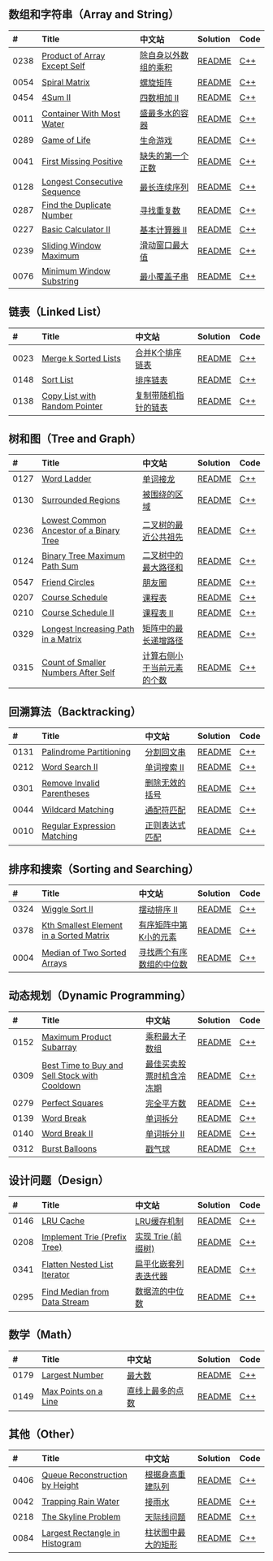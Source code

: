 ## 数组和字符串（Array and String）

|#|Title|中文站|Solution|Code|
|:-|:-|:-|:-|:-|
|0238|[Product of Array Except Self](https://leetcode.com/problems/product-of-array-except-self)|[除自身以外数组的乘积](https://leetcode-cn.com/problems/product-of-array-except-self)|[README](https://github.com/downdemo/LeetCode-Solutions-in-Cpp17/blob/master/docs/0238.md)|[C++](https://github.com/downdemo/LeetCode-Solutions-in-Cpp17/blob/master/src/0238.cpp)|
|0054|[Spiral Matrix](https://leetcode.com/problems/spiral-matrix)|[螺旋矩阵](https://leetcode-cn.com/problems/spiral-matrix)|[README](https://github.com/downdemo/LeetCode-Solutions-in-Cpp17/blob/master/docs/0054.md)|[C++](https://github.com/downdemo/LeetCode-Solutions-in-Cpp17/blob/master/src/0054.cpp)|
|0454|[4Sum II](https://leetcode.com/problems/4sum-ii)|[四数相加 II](https://leetcode-cn.com/problems/4sum-ii)|[README](https://github.com/downdemo/LeetCode-Solutions-in-Cpp17/blob/master/docs/0454.md)|[C++](https://github.com/downdemo/LeetCode-Solutions-in-Cpp17/blob/master/src/0454.cpp)|
|0011|[Container With Most Water](https://leetcode.com/problems/container-with-most-water)|[盛最多水的容器](https://leetcode-cn.com/problems/container-with-most-water)|[README](https://github.com/downdemo/LeetCode-Solutions-in-Cpp17/blob/master/docs/0011.md)|[C++](https://github.com/downdemo/LeetCode-Solutions-in-Cpp17/blob/master/src/0011.cpp)|
|0289|[Game of Life](https://leetcode.com/problems/game-of-life)|[生命游戏](https://leetcode-cn.com/problems/game-of-life)|[README](https://github.com/downdemo/LeetCode-Solutions-in-Cpp17/blob/master/docs/0289.md)|[C++](https://github.com/downdemo/LeetCode-Solutions-in-Cpp17/blob/master/src/0289.cpp)|
|0041|[First Missing Positive](https://leetcode.com/problems/first-missing-positive)|[缺失的第一个正数](https://leetcode-cn.com/problems/first-missing-positive)|[README](https://github.com/downdemo/LeetCode-Solutions-in-Cpp17/blob/master/docs/0041.md)|[C++](https://github.com/downdemo/LeetCode-Solutions-in-Cpp17/blob/master/src/0041.cpp)|
|0128|[Longest Consecutive Sequence](https://leetcode.com/problems/longest-consecutive-sequence)|[最长连续序列](https://leetcode-cn.com/problems/longest-consecutive-sequence)|[README](https://github.com/downdemo/LeetCode-Solutions-in-Cpp17/blob/master/docs/0128.md)|[C++](https://github.com/downdemo/LeetCode-Solutions-in-Cpp17/blob/master/src/0128.cpp)|
|0287|[Find the Duplicate Number](https://leetcode.com/problems/find-the-duplicate-number)|[寻找重复数](https://leetcode-cn.com/problems/find-the-duplicate-number)|[README](https://github.com/downdemo/LeetCode-Solutions-in-Cpp17/blob/master/docs/0287.md)|[C++](https://github.com/downdemo/LeetCode-Solutions-in-Cpp17/blob/master/src/0287.cpp)|
|0227|[Basic Calculator II](https://leetcode.com/problems/basic-calculator-ii)|[基本计算器 II](https://leetcode-cn.com/problems/basic-calculator-ii)|[README](https://github.com/downdemo/LeetCode-Solutions-in-Cpp17/blob/master/docs/0227.md)|[C++](https://github.com/downdemo/LeetCode-Solutions-in-Cpp17/blob/master/src/0227.cpp)|
|0239|[Sliding Window Maximum](https://leetcode.com/problems/sliding-window-maximum)|[滑动窗口最大值](https://leetcode-cn.com/problems/sliding-window-maximum)|[README](https://github.com/downdemo/LeetCode-Solutions-in-Cpp17/blob/master/docs/0239.md)|[C++](https://github.com/downdemo/LeetCode-Solutions-in-Cpp17/blob/master/src/0239.cpp)|
|0076|[Minimum Window Substring](https://leetcode.com/problems/minimum-window-substring)|[最小覆盖子串](https://leetcode-cn.com/problems/minimum-window-substring)|[README](https://github.com/downdemo/LeetCode-Solutions-in-Cpp17/blob/master/docs/0076.md)|[C++](https://github.com/downdemo/LeetCode-Solutions-in-Cpp17/blob/master/src/0076.cpp)|

## 链表（Linked List）

|#|Title|中文站|Solution|Code|
|:-|:-|:-|:-|:-|
|0023|[Merge k Sorted Lists](https://leetcode.com/problems/merge-k-sorted-lists)|[合并K个排序链表](https://leetcode-cn.com/problems/merge-k-sorted-lists)|[README](https://github.com/downdemo/LeetCode-Solutions-in-Cpp17/blob/master/docs/0023.md)|[C++](https://github.com/downdemo/LeetCode-Solutions-in-Cpp17/blob/master/src/0023.cpp)|
|0148|[Sort List](https://leetcode.com/problems/sort-list)|[排序链表](https://leetcode-cn.com/problems/sort-list)|[README](https://github.com/downdemo/LeetCode-Solutions-in-Cpp17/blob/master/docs/0148.md)|[C++](https://github.com/downdemo/LeetCode-Solutions-in-Cpp17/blob/master/src/0148.cpp)|
|0138|[Copy List with Random Pointer](https://leetcode.com/problems/copy-list-with-random-pointer)|[复制带随机指针的链表](https://leetcode-cn.com/problems/copy-list-with-random-pointer)|[README](https://github.com/downdemo/LeetCode-Solutions-in-Cpp17/blob/master/docs/0138.md)|[C++](https://github.com/downdemo/LeetCode-Solutions-in-Cpp17/blob/master/src/0138.cpp)|

## 树和图（Tree and Graph）

|#|Title|中文站|Solution|Code|
|:-|:-|:-|:-|:-|
|0127|[Word Ladder](https://leetcode.com/problems/word-ladder)|[单词接龙](https://leetcode-cn.com/problems/word-ladder)|[README](https://github.com/downdemo/LeetCode-Solutions-in-Cpp17/blob/master/docs/0127.md)|[C++](https://github.com/downdemo/LeetCode-Solutions-in-Cpp17/blob/master/src/0127.cpp)|
|0130|[Surrounded Regions](https://leetcode.com/problems/surrounded-regions)|[被围绕的区域](https://leetcode-cn.com/problems/surrounded-regions)|[README](https://github.com/downdemo/LeetCode-Solutions-in-Cpp17/blob/master/docs/0130.md)|[C++](https://github.com/downdemo/LeetCode-Solutions-in-Cpp17/blob/master/src/0130.cpp)|
|0236|[Lowest Common Ancestor of a Binary Tree](https://leetcode.com/problems/lowest-common-ancestor-of-a-binary-tree)|[二叉树的最近公共祖先](https://leetcode-cn.com/problems/lowest-common-ancestor-of-a-binary-tree)|[README](https://github.com/downdemo/LeetCode-Solutions-in-Cpp17/blob/master/docs/0236.md)|[C++](https://github.com/downdemo/LeetCode-Solutions-in-Cpp17/blob/master/src/0236.cpp)|
|0124|[Binary Tree Maximum Path Sum](https://leetcode.com/problems/binary-tree-maximum-path-sum)|[二叉树中的最大路径和](https://leetcode-cn.com/problems/binary-tree-maximum-path-sum)|[README](https://github.com/downdemo/LeetCode-Solutions-in-Cpp17/blob/master/docs/0124.md)|[C++](https://github.com/downdemo/LeetCode-Solutions-in-Cpp17/blob/master/src/0124.cpp)|
|0547|[Friend Circles](https://leetcode.com/problems/friend-circles)|[朋友圈](https://leetcode-cn.com/problems/friend-circles)|[README](https://github.com/downdemo/LeetCode-Solutions-in-Cpp17/blob/master/docs/0547.md)|[C++](https://github.com/downdemo/LeetCode-Solutions-in-Cpp17/blob/master/src/0547.cpp)|
|0207|[Course Schedule](https://leetcode.com/problems/course-schedule)|[课程表](https://leetcode-cn.com/problems/course-schedule)|[README](https://github.com/downdemo/LeetCode-Solutions-in-Cpp17/blob/master/docs/0207.md)|[C++](https://github.com/downdemo/LeetCode-Solutions-in-Cpp17/blob/master/src/0207.cpp)|
|0210|[Course Schedule II](https://leetcode.com/problems/course-schedule-ii)|[课程表 II](https://leetcode-cn.com/problems/course-schedule-ii)|[README](https://github.com/downdemo/LeetCode-Solutions-in-Cpp17/blob/master/docs/0210.md)|[C++](https://github.com/downdemo/LeetCode-Solutions-in-Cpp17/blob/master/src/0210.cpp)|
|0329|[Longest Increasing Path in a Matrix](https://leetcode.com/problems/longest-increasing-path-in-a-matrix)|[矩阵中的最长递增路径](https://leetcode-cn.com/problems/longest-increasing-path-in-a-matrix)|[README](https://github.com/downdemo/LeetCode-Solutions-in-Cpp17/blob/master/docs/0329.md)|[C++](https://github.com/downdemo/LeetCode-Solutions-in-Cpp17/blob/master/src/0329.cpp)|
|0315|[Count of Smaller Numbers After Self](https://leetcode.com/problems/count-of-smaller-numbers-after-self)|[计算右侧小于当前元素的个数](https://leetcode-cn.com/problems/count-of-smaller-numbers-after-self)|[README](https://github.com/downdemo/LeetCode-Solutions-in-Cpp17/blob/master/docs/0315.md)|[C++](https://github.com/downdemo/LeetCode-Solutions-in-Cpp17/blob/master/src/0315.cpp)|

## 回溯算法（Backtracking）

|#|Title|中文站|Solution|Code|
|:-|:-|:-|:-|:-|
|0131|[Palindrome Partitioning](https://leetcode.com/problems/palindrome-partitioning)|[分割回文串](https://leetcode-cn.com/problems/palindrome-partitioning)|[README](https://github.com/downdemo/LeetCode-Solutions-in-Cpp17/blob/master/docs/0131.md)|[C++](https://github.com/downdemo/LeetCode-Solutions-in-Cpp17/blob/master/src/0131.cpp)|
|0212|[Word Search II](https://leetcode.com/problems/word-search-ii)|[单词搜索 II](https://leetcode-cn.com/problems/word-search-ii)|[README](https://github.com/downdemo/LeetCode-Solutions-in-Cpp17/blob/master/docs/0212.md)|[C++](https://github.com/downdemo/LeetCode-Solutions-in-Cpp17/blob/master/src/0212.cpp)|
|0301|[Remove Invalid Parentheses](https://leetcode.com/problems/remove-invalid-parentheses)|[删除无效的括号](https://leetcode-cn.com/problems/remove-invalid-parentheses)|[README](https://github.com/downdemo/LeetCode-Solutions-in-Cpp17/blob/master/docs/0301.md)|[C++](https://github.com/downdemo/LeetCode-Solutions-in-Cpp17/blob/master/src/0301.cpp)|
|0044|[Wildcard Matching](https://leetcode.com/problems/wildcard-matching)|[通配符匹配](https://leetcode-cn.com/problems/wildcard-matching)|[README](https://github.com/downdemo/LeetCode-Solutions-in-Cpp17/blob/master/docs/0044.md)|[C++](https://github.com/downdemo/LeetCode-Solutions-in-Cpp17/blob/master/src/0044.cpp)|
|0010|[Regular Expression Matching](https://leetcode.com/problems/regular-expression-matching)|[正则表达式匹配](https://leetcode-cn.com/problems/regular-expression-matching)|[README](https://github.com/downdemo/LeetCode-Solutions-in-Cpp17/blob/master/docs/0010.md)|[C++](https://github.com/downdemo/LeetCode-Solutions-in-Cpp17/blob/master/src/0010.cpp)|

## 排序和搜索（Sorting and Searching）

|#|Title|中文站|Solution|Code|
|:-|:-|:-|:-|:-|
|0324|[Wiggle Sort II](https://leetcode.com/problems/wiggle-sort-ii)|[摆动排序 II](https://leetcode-cn.com/problems/wiggle-sort-ii)|[README](https://github.com/downdemo/LeetCode-Solutions-in-Cpp17/blob/master/docs/0324.md)|[C++](https://github.com/downdemo/LeetCode-Solutions-in-Cpp17/blob/master/src/0324.cpp)|
|0378|[Kth Smallest Element in a Sorted Matrix](https://leetcode.com/problems/kth-smallest-element-in-a-sorted-matrix)|[有序矩阵中第K小的元素](https://leetcode-cn.com/problems/kth-smallest-element-in-a-sorted-matrix)|[README](https://github.com/downdemo/LeetCode-Solutions-in-Cpp17/blob/master/docs/0378.md)|[C++](https://github.com/downdemo/LeetCode-Solutions-in-Cpp17/blob/master/src/0378.cpp)|
|0004|[Median of Two Sorted Arrays](https://leetcode.com/problems/median-of-two-sorted-arrays)|[寻找两个有序数组的中位数](https://leetcode-cn.com/problems/median-of-two-sorted-arrays)|[README](https://github.com/downdemo/LeetCode-Solutions-in-Cpp17/blob/master/docs/0004.md)|[C++](https://github.com/downdemo/LeetCode-Solutions-in-Cpp17/blob/master/src/0004.cpp)|

## 动态规划（Dynamic Programming）

|#|Title|中文站|Solution|Code|
|:-|:-|:-|:-|:-|
|0152|[Maximum Product Subarray](https://leetcode.com/problems/maximum-product-subarray)|[乘积最大子数组](https://leetcode-cn.com/problems/maximum-product-subarray)|[README](https://github.com/downdemo/LeetCode-Solutions-in-Cpp17/blob/master/docs/0152.md)|[C++](https://github.com/downdemo/LeetCode-Solutions-in-Cpp17/blob/master/src/0152.cpp)|
|0309|[Best Time to Buy and Sell Stock with Cooldown](https://leetcode.com/problems/best-time-to-buy-and-sell-stock-with-cooldown)|[最佳买卖股票时机含冷冻期](https://leetcode-cn.com/problems/best-time-to-buy-and-sell-stock-with-cooldown)|[README](https://github.com/downdemo/LeetCode-Solutions-in-Cpp17/blob/master/docs/0309.md)|[C++](https://github.com/downdemo/LeetCode-Solutions-in-Cpp17/blob/master/src/0309.cpp)|
|0279|[Perfect Squares](https://leetcode.com/problems/perfect-squares)|[完全平方数](https://leetcode-cn.com/problems/perfect-squares)|[README](https://github.com/downdemo/LeetCode-Solutions-in-Cpp17/blob/master/docs/0279.md)|[C++](https://github.com/downdemo/LeetCode-Solutions-in-Cpp17/blob/master/src/0279.cpp)|
|0139|[Word Break](https://leetcode.com/problems/word-break)|[单词拆分](https://leetcode-cn.com/problems/word-break)|[README](https://github.com/downdemo/LeetCode-Solutions-in-Cpp17/blob/master/docs/0139.md)|[C++](https://github.com/downdemo/LeetCode-Solutions-in-Cpp17/blob/master/src/0139.cpp)|
|0140|[Word Break II](https://leetcode.com/problems/word-break-ii)|[单词拆分 II](https://leetcode-cn.com/problems/word-break-ii)|[README](https://github.com/downdemo/LeetCode-Solutions-in-Cpp17/blob/master/docs/0140.md)|[C++](https://github.com/downdemo/LeetCode-Solutions-in-Cpp17/blob/master/src/0140.cpp)|
|0312|[Burst Balloons](https://leetcode.com/problems/burst-balloons)|[戳气球](https://leetcode-cn.com/problems/burst-balloons)|[README](https://github.com/downdemo/LeetCode-Solutions-in-Cpp17/blob/master/docs/0312.md)|[C++](https://github.com/downdemo/LeetCode-Solutions-in-Cpp17/blob/master/src/0312.cpp)|

## 设计问题（Design）

|#|Title|中文站|Solution|Code|
|:-|:-|:-|:-|:-|
|0146|[LRU Cache](https://leetcode.com/problems/lru-cache)|[LRU缓存机制](https://leetcode-cn.com/problems/lru-cache)|[README](https://github.com/downdemo/LeetCode-Solutions-in-Cpp17/blob/master/docs/0146.md)|[C++](https://github.com/downdemo/LeetCode-Solutions-in-Cpp17/blob/master/src/0146.cpp)|
|0208|[Implement Trie (Prefix Tree)](https://leetcode.com/problems/implement-trie-prefix-tree)|[实现 Trie (前缀树)](https://leetcode-cn.com/problems/implement-trie-prefix-tree)|[README](https://github.com/downdemo/LeetCode-Solutions-in-Cpp17/blob/master/docs/0208.md)|[C++](https://github.com/downdemo/LeetCode-Solutions-in-Cpp17/blob/master/src/0208.cpp)|
|0341|[Flatten Nested List Iterator](https://leetcode.com/problems/flatten-nested-list-iterator)|[扁平化嵌套列表迭代器](https://leetcode-cn.com/problems/flatten-nested-list-iterator)|[README](https://github.com/downdemo/LeetCode-Solutions-in-Cpp17/blob/master/docs/0341.md)|[C++](https://github.com/downdemo/LeetCode-Solutions-in-Cpp17/blob/master/src/0341.cpp)|
|0295|[Find Median from Data Stream](https://leetcode.com/problems/find-median-from-data-stream)|[数据流的中位数](https://leetcode-cn.com/problems/find-median-from-data-stream)|[README](https://github.com/downdemo/LeetCode-Solutions-in-Cpp17/blob/master/docs/0295.md)|[C++](https://github.com/downdemo/LeetCode-Solutions-in-Cpp17/blob/master/src/0295.cpp)|

## 数学（Math）

|#|Title|中文站|Solution|Code|
|:-|:-|:-|:-|:-|
|0179|[Largest Number](https://leetcode.com/problems/largest-number)|[最大数](https://leetcode-cn.com/problems/largest-number)|[README](https://github.com/downdemo/LeetCode-Solutions-in-Cpp17/blob/master/docs/0179.md)|[C++](https://github.com/downdemo/LeetCode-Solutions-in-Cpp17/blob/master/src/0179.cpp)|
|0149|[Max Points on a Line](https://leetcode.com/problems/max-points-on-a-line)|[直线上最多的点数](https://leetcode-cn.com/problems/max-points-on-a-line)|[README](https://github.com/downdemo/LeetCode-Solutions-in-Cpp17/blob/master/docs/0149.md)|[C++](https://github.com/downdemo/LeetCode-Solutions-in-Cpp17/blob/master/src/0149.cpp)|

## 其他（Other）

|#|Title|中文站|Solution|Code|
|:-|:-|:-|:-|:-|
|0406|[Queue Reconstruction by Height](https://leetcode.com/problems/queue-reconstruction-by-height)|[根据身高重建队列](https://leetcode-cn.com/problems/queue-reconstruction-by-height)|[README](https://github.com/downdemo/LeetCode-Solutions-in-Cpp17/blob/master/docs/0406.md)|[C++](https://github.com/downdemo/LeetCode-Solutions-in-Cpp17/blob/master/src/0406.cpp)|
|0042|[Trapping Rain Water](https://leetcode.com/problems/trapping-rain-water)|[接雨水](https://leetcode-cn.com/problems/trapping-rain-water)|[README](https://github.com/downdemo/LeetCode-Solutions-in-Cpp17/blob/master/docs/0042.md)|[C++](https://github.com/downdemo/LeetCode-Solutions-in-Cpp17/blob/master/src/0042.cpp)|
|0218|[The Skyline Problem](https://leetcode.com/problems/the-skyline-problem)|[天际线问题](https://leetcode-cn.com/problems/the-skyline-problem)|[README](https://github.com/downdemo/LeetCode-Solutions-in-Cpp17/blob/master/docs/0218.md)|[C++](https://github.com/downdemo/LeetCode-Solutions-in-Cpp17/blob/master/src/0218.cpp)|
|0084|[Largest Rectangle in Histogram](https://leetcode.com/problems/largest-rectangle-in-histogram)|[柱状图中最大的矩形](https://leetcode-cn.com/problems/largest-rectangle-in-histogram)|[README](https://github.com/downdemo/LeetCode-Solutions-in-Cpp17/blob/master/docs/0084.md)|[C++](https://github.com/downdemo/LeetCode-Solutions-in-Cpp17/blob/master/src/0084.cpp)|
